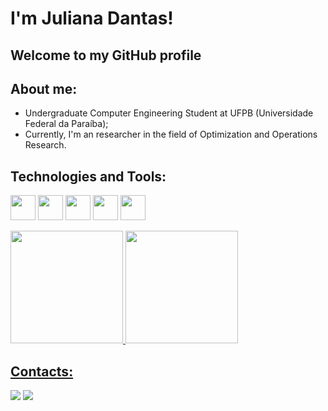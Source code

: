 
<!---
JulianaDantass/JulianaDantass is a ✨ special ✨ repository because its `README.md` (this file) appears on your GitHub profile.
You can click the Preview link to take a look at your changes.
--->

# I'm Juliana Dantas! 
## Welcome to my GitHub profile


## About me:
  
  - Undergraduate Computer Engineering Student at UFPB (Universidade Federal da Paraíba);
  - Currently, I'm an researcher in the field of Optimization and Operations Research.

## Technologies and Tools: 

<img src="https://cdn.worldvectorlogo.com/logos/c.svg" width="40" height="40"/> <img src="https://cdn.worldvectorlogo.com/logos/linux-tux.svg" width="40" height="40"/> <img src="https://cdn.worldvectorlogo.com/logos/python-5.svg" width="40" height="40"/> <img src="https://cdn.worldvectorlogo.com/logos/latex.svg" width="40" height="40"/> <img src="https://cdn.worldvectorlogo.com/logos/arduino-1.svg" width="40" height="40"/>

<div>
<a href="https://github.com/JulianaDantass">
<img height="180em" src="https://github-readme-stats.vercel.app/api/top-langs/?username=JulianaDantass&layout=compact&langs_count=7&theme=dracula"/>
<img height="180em" src="https://github-readme-stats.vercel.app/api?username=JulianaDantass&show_icons=true&theme=dracula&include_all_commits=true&count_private=true"/>
</div>

## Contacts:

<div>
<a href = "mailto:julianadantas498@gmail.com"><img src="https://img.shields.io/badge/Gmail-D14836?style=for-the-badge&logo=gmail&logoColor=white" target="_blank"></a>
<a href="https://www.linkedin.com/in/juliana-dantas-58b30724a/" target="_blank"><img src="https://img.shields.io/badge/-LinkedIn-%230077B5?style=for-the-badge&logo=linkedin&logoColor=white" target="_blank"></a>   
</div>

